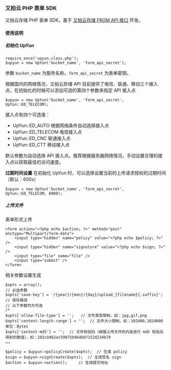 ### 又拍云 PHP 表单 SDK

又拍云存储 PHP 表单 SDK，基于 [又拍云存储 FROM API 接口](http://docs.upyun.com/api/#FORM_API) 开发。

#### 使用说明

##### 初始化 UpYun

```
require_once('upyun.class.php');
$upyun = new UpYun('bucket_name', 'form_api_secret');
```

参数 `bucket_name` 为服务名称，`form_api_secret` 为表单密钥。

根据国内的网络情况，又拍云存储 API 目前提供了电信、联通、移动三个接入点，在初始化的时候可以添加可选的第四个参数来指定 API 接入点

```
$upyun = new UpYun('bucket_name', 'form_api_secret', UpYun::ED_TELECOM);
```

接入点有四个可选值：

* UpYun::ED_AUTO 根据网络条件自动选择接入点
* UpYun::ED_TELECOM 电信接入点
* UpYun::ED_CNC 联通接入点
* UpYun::ED_CTT 移动接入点

默认参数为自动选择 API 接入点。推荐根据服务器网络情况，手动设置合理的接入点以获取最佳的访问速度。

**过期时间设置** 在初始化 UpYun 时，可以选择设置当前的上传请求授权的过期时间（默认：600s）

```
$upyun = new UpYun('bucket_name', 'form_api_secret', UpYun::ED_TELECOM, 6000);
```

##### 上传文件

表单形式上传

```
<form action="<?php echo $action; ?>" method="post" enctype="Multipart/form-data">
	<input type="hidden" name="policy" value="<?php echo $policy; ?>" />
    <input type="hidden" name="signature" value="<?php echo $sign; ?>" />
    <input type="file" name="file" />
    <input type="submit" />
</form>
```

相关参数设置生成

```
$opts = array();
// 必选参数
$opts['save-key'] = '/{year}/{mon}/{day}/upload_{filename}{.suffix}';   // 保存路径
// 以下参数均为可选
/*
$opts['allow-file-type'] = '';   // 文件类型限制，如：jpg,gif,png
$opts['content-length-range'] = '';  // 文件大小限制，如：102400,1024000 单位：Bytes
$opts['content-md5'] = '';  // 文件校验码（根据上传文件的内容进行 md5 校验后得到的数值），如：202cb962ac59075b964b07152d234b70
……

$policy = $upyun->policyCreate($opts);	// 生成 policy
$sign = $upyun->signCreate($opts);	// 生成签名 sign
$action = $upyun->action();		// 生成提交地址
```
